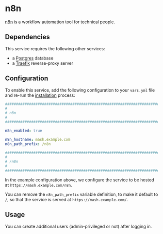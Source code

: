 <!--
SPDX-FileCopyrightText: 2023 kinduff

SPDX-License-Identifier: AGPL-3.0-or-later
-->

# n8n

[n8n](https://n8n.io/) is a workflow automation tool for technical people.

## Dependencies

This service requires the following other services:

-   a [Postgres](postgres.md) database
-   a [Traefik](traefik.md) reverse-proxy server

## Configuration

To enable this service, add the following configuration to your `vars.yml` file and re-run the [installation](../installing.md) process:

```yaml
########################################################################
#                                                                      #
# n8n                                                                  #
#                                                                      #
########################################################################

n8n_enabled: true

n8n_hostname: mash.example.com
n8n_path_prefix: /n8n

########################################################################
#                                                                      #
# /n8n                                                                 #
#                                                                      #
########################################################################
```

In the example configuration above, we configure the service to be hosted at `https://mash.example.com/n8n`.

You can remove the `n8n_path_prefix` variable definition, to make it default to `/`, so that the service is served at `https://mash.example.com/`.

## Usage

You can create additional users (admin-privileged or not) after logging in.
